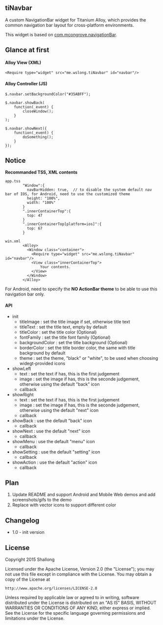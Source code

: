 tiNavbar
--------

A custom NavigationBar widget for Titanium Alloy, which provides the common navigation bar layout for cross-platform environments.

This widget is based on [com.mcongrove.navigationBar](https://github.com/mcongrove/com.mcongrove.navigationBar).

## Glance at first

#### Alloy View (XML)

```
<Require type="widget" src="me.wslong.tiNavbar" id="navbar"/>
```
	
#### Alloy Controller (JS)

```
$.navbar.setBackgroundColor("#35ABFF");

$.navbar.showBack(
	function(_event) {
		closeWindow();
	}
);

$.navbar.showNext({
	function(_event) {
		doSomething();
	}
});
```

## Notice

**Recommanded TSS, XML contents**

```
app.tss
		"Window":{
		  navBarHidden: true,  // to disable the system default nav bar of IOS, for Android, need to use the customized theme
		  height: "100%",
		  width: "100%"
		}
		".innerContainerTop":{
		  top: 47
		}
		".innerContainerTop[platform=ios]":{
		  top: 67
		}

win.xml
		<Alloy>
		  <Window class="container">
		    <Require type="widget" src="me.wslong.tiNavbar" id="navbar"/>
		    <View class="innerContainerTop">
		    	Your contents.
		    </View>
		  </Window>
		</Alloy>
```

For Android, need to specify the **NO ActionBar theme** to be able to use this navigation bar only.


#### API

* init
	- titleImage : set the title image if set, otherwise title text
	- titleText : set the title text, empty by default
	- titleColor : set the title color (Optional)
	- fontFamily : set the title font family (Optional)
	- backgroundColor : set the title background (Optional)
	- borderColor : set the title border color, the same with title background by default
	- theme : set the theme, "black" or "white", to be used when choosing widegt-provided icons
* showLeft
	- text : set the text if has, this is the first judgement
	- image : set the image if has, this is the seconde judgement, otherwise using the default "back" icon
	- callback
* showRight
	- text : set the text if has, this is the first judgement
	- image : set the image if has, this is the seconde judgement, otherwise using the default "next" icon
	- callback
* showBack : use the default "back" icon
	- callback
* showNext : use the default "next" icon
	- callback
* showMenu : use the default "menu" icon
	- callback
* showSetting : use the default "setting" icon
	- callback
* showAction : use the default "action" icon
	- callback


## Plan

1. Update README and support Android and Mobile Web demos and add screenshots/gifs to the demo
2. Replace with vector icons to support different color


## Changelog

* 1.0 - init version


## License

Copyright 2015 Shallong

Licensed under the Apache License, Version 2.0 (the "License");
you may not use this file except in compliance with the License.
You may obtain a copy of the License at

    http://www.apache.org/licenses/LICENSE-2.0

Unless required by applicable law or agreed to in writing, software
distributed under the License is distributed on an "AS IS" BASIS,
WITHOUT WARRANTIES OR CONDITIONS OF ANY KIND, either express or implied.
See the License for the specific language governing permissions and
limitations under the License.